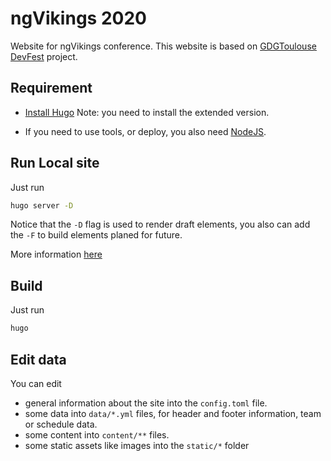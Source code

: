 # ngVikings 2020

Website for ngVikings conference. This website is based on [GDGToulouse DevFest](https://github.com/GDGToulouse/site-devfest-2020/) project.

## Requirement

* [Install Hugo](https://gohugo.io/getting-started/installing/)
  Note: you need to install the extended version.

* If you need to use tools, or deploy, you also need [NodeJS](https://nodejs.org/en/).

## Run Local site

Just run

```bash
hugo server -D
```

Notice that the `-D` flag is used to render draft elements,
you also can add the `-F` to build elements planed for future.

More information [here](https://gohugo.io/commands/hugo_server/)

## Build

Just run

```bash
hugo
```


## Edit data

You can edit

* general information about the site into the `config.toml` file.
* some data into `data/*.yml` files, for header and footer information, team or schedule data.
* some content into `content/**` files.
* some static assets like images into the `static/*` folder
